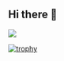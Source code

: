 ## Hi there 👋

![](https://komarev.com/ghpvc/?username=Aube33&color=163350&style=flat&label=Visits)

[![trophy](https://github-profile-trophy.vercel.app/?Aube33=ryo-ma)](https://github.com/ryo-ma/github-profile-trophy)

<!--
- 🔭 I’m currently working on ...
- 🌱 I’m currently learning ...
- 👯 I’m looking to collaborate on ...
- 🤔 I’m looking for help with ...
- 💬 Ask me about ...
- 📫 How to reach me: ...
- 😄 Pronouns: ...
- ⚡ Fun fact: ...
-->
